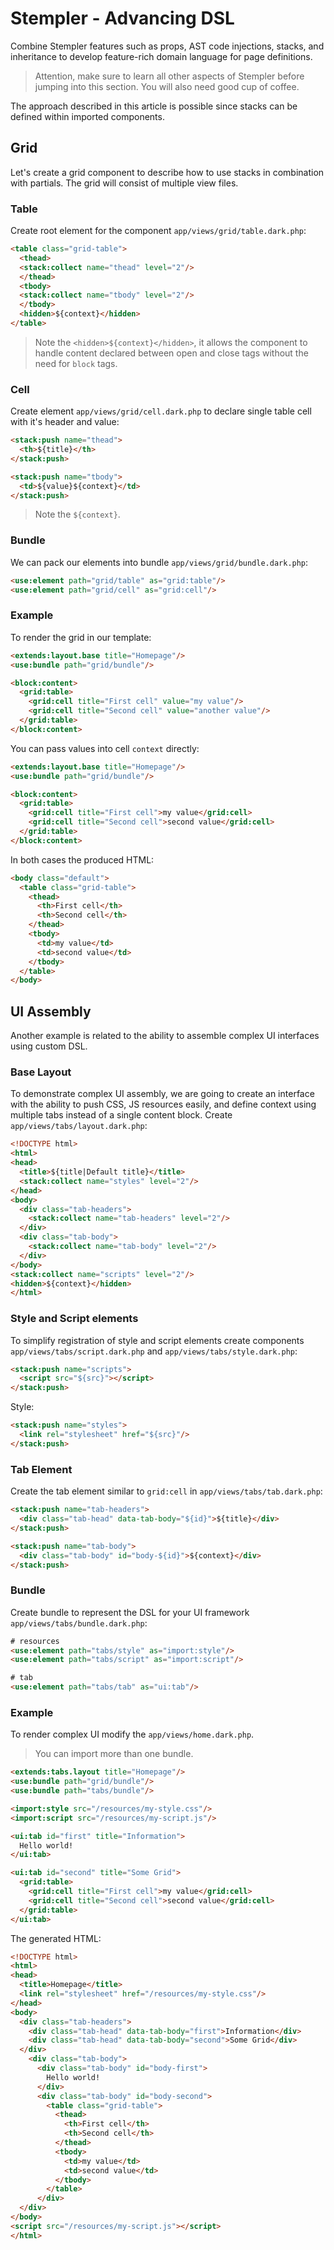 # Stempler - Advancing DSL
Combine Stempler features such as props, AST code injections, stacks, and inheritance to develop feature-rich domain language for page definitions. 

> Attention, make sure to learn all other aspects of Stempler before jumping into this section. You will also need good 
> cup of coffee.

The approach described in this article is possible since stacks can be defined within imported components.

## Grid
Let's create a grid component to describe how to use stacks in combination with partials. The grid will consist of multiple view files.

### Table
Create root element for the component `app/views/grid/table.dark.php`:

```html
<table class="grid-table">
  <thead>
  <stack:collect name="thead" level="2"/>
  </thead>
  <tbody>
  <stack:collect name="tbody" level="2"/>
  </tbody>
  <hidden>${context}</hidden>
</table>
```

> Note the `<hidden>${context}</hidden>`, it allows the component to handle content declared between open and close tags
> without the need for `block` tags.

### Cell
Create element `app/views/grid/cell.dark.php` to declare single table cell with it's header and value:

```html
<stack:push name="thead">
  <th>${title}</th>
</stack:push>

<stack:push name="tbody">
  <td>${value}${context}</td>
</stack:push>
```

> Note the `${context}`.

### Bundle
We can pack our elements into bundle `app/views/grid/bundle.dark.php`:

```html
<use:element path="grid/table" as="grid:table"/>
<use:element path="grid/cell" as="grid:cell"/>
```

### Example
To render the grid in our template:

```html
<extends:layout.base title="Homepage"/>
<use:bundle path="grid/bundle"/>

<block:content>
  <grid:table>
    <grid:cell title="First cell" value="my value"/>
    <grid:cell title="Second cell" value="another value"/>
  </grid:table>
</block:content>
```

You can pass values into cell `context` directly:

```html
<extends:layout.base title="Homepage"/>
<use:bundle path="grid/bundle"/>

<block:content>
  <grid:table>
    <grid:cell title="First cell">my value</grid:cell>
    <grid:cell title="Second cell">second value</grid:cell>
  </grid:table>
</block:content>
```

In both cases the produced HTML:

```html
<body class="default">
  <table class="grid-table">
    <thead>
      <th>First cell</th>
      <th>Second cell</th>
    </thead>
    <tbody>
      <td>my value</td>
      <td>second value</td>
    </tbody>
  </table>
</body>
```

## UI Assembly
Another example is related to the ability to assemble complex UI interfaces using custom DSL.

### Base Layout
To demonstrate complex UI assembly, we are going to create an interface with the ability to push CSS, JS resources easily, and define context using multiple tabs instead of a single content block. Create `app/views/tabs/layout.dark.php`:

```html
<!DOCTYPE html>
<html>
<head>
  <title>${title|Default title}</title>
  <stack:collect name="styles" level="2"/>
</head>
<body>
  <div class="tab-headers">
    <stack:collect name="tab-headers" level="2"/>
  </div>
  <div class="tab-body">
    <stack:collect name="tab-body" level="2"/>
  </div>
</body>
<stack:collect name="scripts" level="2"/>
<hidden>${context}</hidden>
</html>
```

### Style and Script elements
To simplify registration of style and script elements create components `app/views/tabs/script.dark.php` and `app/views/tabs/style.dark.php`:

```html
<stack:push name="scripts">
  <script src="${src}"></script>
</stack:push>
```

Style:
```html
<stack:push name="styles">
  <link rel="stylesheet" href="${src}"/>
</stack:push>
```

### Tab Element
Create the tab element similar to `grid:cell` in `app/views/tabs/tab.dark.php`:

```html
<stack:push name="tab-headers">
  <div class="tab-head" data-tab-body="${id}">${title}</div>
</stack:push>

<stack:push name="tab-body">
  <div class="tab-body" id="body-${id}">${context}</div>
</stack:push>
```

### Bundle
Create bundle to represent the DSL for your UI framework `app/views/tabs/bundle.dark.php`:

```html
# resources
<use:element path="tabs/style" as="import:style"/>
<use:element path="tabs/script" as="import:script"/>

# tab
<use:element path="tabs/tab" as="ui:tab"/>
```

### Example
To render complex UI modify the `app/views/home.dark.php`. 

> You can import more than one bundle.

```html
<extends:tabs.layout title="Homepage"/>
<use:bundle path="grid/bundle"/>
<use:bundle path="tabs/bundle"/>

<import:style src="/resources/my-style.css"/>
<import:script src="/resources/my-script.js"/>

<ui:tab id="first" title="Information">
  Hello world!
</ui:tab>

<ui:tab id="second" title="Some Grid">
  <grid:table>
    <grid:cell title="First cell">my value</grid:cell>
    <grid:cell title="Second cell">second value</grid:cell>
  </grid:table>
</ui:tab>
```

The generated HTML:

```html
<!DOCTYPE html>
<html>
<head>
  <title>Homepage</title>
  <link rel="stylesheet" href="/resources/my-style.css"/>
</head>
<body>
  <div class="tab-headers">
    <div class="tab-head" data-tab-body="first">Information</div>
    <div class="tab-head" data-tab-body="second">Some Grid</div>
  </div>
    <div class="tab-body">
      <div class="tab-body" id="body-first">
        Hello world!
      </div>
      <div class="tab-body" id="body-second">
        <table class="grid-table">
          <thead>
            <th>First cell</th>
            <th>Second cell</th>
          </thead>
          <tbody>
            <td>my value</td>
            <td>second value</td>
          </tbody>
        </table>
      </div>
  </div>
</body>
<script src="/resources/my-script.js"></script>
</html>
```
